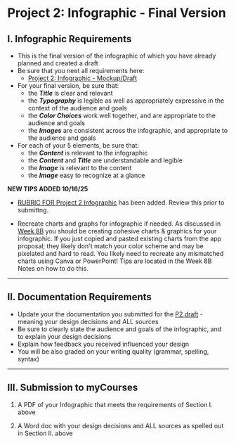 # Project 2: Infographic - Final Version

## I. Infographic Requirements
- This is the final version of the infographic of which you have already planned and created a draft
- Be sure that you neet all requirements here:
  - [Project 2: Infographic - Mockup/Draft](p2-mockup-draft.md)
- For your final version, be sure that:
  - the ***Title*** is clear and relevant
  - the ***Typography*** is legible as well as appropriately expressive in the context of the audience and goals
  - the ***Color Choices*** work well together, and are appropriate to the audience and goals
  - the ***Images*** are consistent across the infographic, and appropriate to the audience and goals
- For each of your 5 elements, be sure that:
  - the ***Content*** is relevant to the infographic
  - the ***Content*** and ***Title*** are understandable and legible
  - the ***Image*** is relevant to the content
  - the ***Image*** easy to recognize at a glance

**NEW TIPS ADDED 10/16/25** 
- [RUBRIC FOR Project 2 Infographic](https://github.com/jptweb/IGME-110-Fall-2025/blob/main/documents/p2-Infographic-Rubric.pdf) has been added. Review this prior to submittng.

- Recreate charts and graphs for infographic if needed. As discussed in [Week 8B](https://github.com/jptweb/IGME-110-Fall-2025/blob/main/weekly/8B.md#iii-creating-cohesive-charts--graphics) you should be creating cohesive charts & graphics for your infographic. If you just copied and pasted existing charts from the app proposal; they likely don't match your color scheme and may be pixelated and hard to read. You likely need to recreate any mismatched charts using Canva or PowerPoint! Tips are located in the Week 8B Notes on how to do this.

---

## II. Documentation Requirements

- Update your the documentation you submitted for the [P2 draft](p2-mockup-draft.md#iii-submission-to-mycourses) - meaning your design decisions and ALL sources
- Be sure to clearly state the audience and goals of the infographic, and to explain your design decisions
- Explain how feedback you received influenced your design
- You will be also graded on your writing quality (grammar, spelling, syntax)

---

## III. Submission to myCourses

1) A PDF of your Infographic that meets the requirements of Section I. above

2) A Word doc with your design decisions and ALL sources as spelled out in Section II. above
